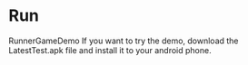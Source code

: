 # Run
 RunnerGameDemo
If you want to try the demo, download the LatestTest.apk file and install it to your android phone.
